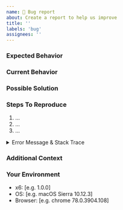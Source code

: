 ```yaml
---
name: 🐞 Bug report
about: Create a report to help us improve
title: ''
labels: 'bug'
assignees: ''
---
```


<!--- Provide a general summary of the issue in the Title above. -->

### Expected Behavior

<!--- What should happen. -->

### Current Behavior

<!--- What happens instead. -->

### Possible Solution

<!--- Suggest a fix/reason for the bug. -->
<!--- Any solutions you've considered. -->

### Steps To Reproduce

<!--- Provide a link to a live example, or an unambiguous -->
<!--- set of steps to reproduce this bug. Include code to -->
<!--- reproduce if relevant. -->

1. ...
2. ...
3. ...

<details><summary>Error Message & Stack Trace</summary><p>

```txt
<!-- Provide a log message if relevant -->
```

</p></details>

### Additional Context

<!--- How has this issue affected you? -->
<!--- What are you trying to accomplish? -->
<!--- Provide screenshots if possible. -->

<!--- Providing context helps us come up with a -->
<!--- solution that is most useful in the real world. -->

### Your Environment

<!--- Include as many relevant details about the -->
<!--- environment you experienced the bug in. -->

- x6: [e.g. 1.0.0]
- OS: [e.g. macOS Sierra 10.12.3]
- Browser: [e.g. chrome 78.0.3904.108]
